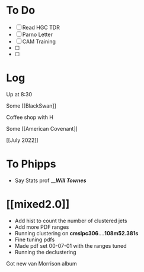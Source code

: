 

# To Do
- [ ] Read HGC TDR
- [ ] Parno Letter
- [ ] CAM Training
- [ ] 
- [ ] 


# Log

Up at 8:30

Some [[BlackSwan]]

Coffee shop with H

Some [[American Covenant]]

[[July 2022]]

# To Phipps 
- Say Stats prof _____Will Townes___

# [[mixed2.0]]
- Add hist to count the number of clustered jets 
- Add more PDF ranges
- Running clustering on **cmslpc306**....**108m52.381s**
- Fine tuning pdfs
- Made pdf set 00-07-01 with the ranges tuned
- Running the declustering

Got new van Morrison album


